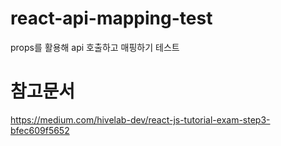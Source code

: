 # react-api-mapping-test
props를 활용해 api 호출하고 매핑하기 테스트

# 참고문서
https://medium.com/hivelab-dev/react-js-tutorial-exam-step3-bfec609f5652

